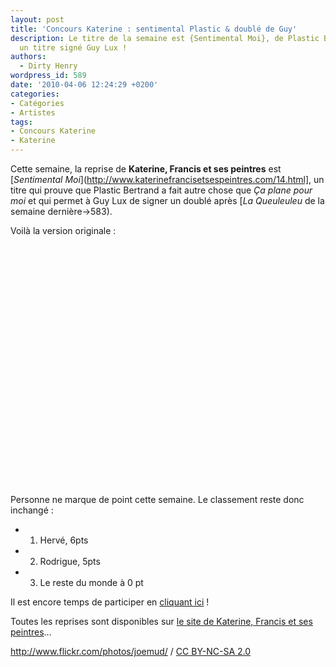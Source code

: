 ```yaml
---
layout: post
title: 'Concours Katerine : sentimental Plastic & doublé de Guy'
description: Le titre de la semaine est {Sentimental Moi}, de Plastic Bertrand. Encore
  un titre signé Guy Lux !
authors:
  - Dirty Henry
wordpress_id: 589
date: '2010-04-06 12:24:29 +0200'
categories:
- Catégories
- Artistes
tags:
- Concours Katerine
- Katerine
---
```

Cette semaine, la reprise de __Katerine, Francis et ses peintres__ est [*Sentimental Moi*](http://www.katerinefrancisetsespeintres.com/14.html], un titre qui prouve que Plastic Bertrand a fait autre chose que *Ça plane pour moi* et qui permet à Guy Lux de signer un doublé après [*La Queuleuleu* de la semaine dernière->583).

Voilà la version originale : 

<object width="480" height="385"><param name="movie" value="http://www.youtube.com/v/uSl-H8k0bbw&hl=fr_FR&fs=1&"></param><param name="allowFullScreen" value="true"></param><param name="allowscriptaccess" value="always"></param><embed src="http://www.youtube.com/v/uSl-H8k0bbw&hl=fr_FR&fs=1&" type="application/x-shockwave-flash" allowscriptaccess="always" allowfullscreen="true" width="480" height="385"></embed></object>

Personne ne marque de point cette semaine. Le classement reste donc inchangé :

- 1. Hervé, 6pts
- 2. Rodrigue, 5pts
- 3. Le reste du monde à 0 pt

Il est encore temps de participer en [cliquant ici](569) !

Toutes les reprises sont disponibles sur [le site de Katerine, Francis et ses peintres](http://www.katerinefrancisetsespeintres.com/)…

<div xmlns:cc="http://creativecommons.org/ns#" about="http://www.flickr.com/photos/joemud/3718392114/"><a rel="cc:attributionURL" href="http://www.flickr.com/photos/joemud/">http://www.flickr.com/photos/joemud/</a> / <a rel="license" href="http://creativecommons.org/licenses/by-nc-sa/2.0/">CC BY-NC-SA 2.0</a></div>

